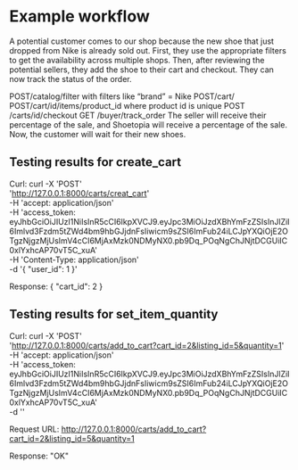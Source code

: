 
# Example workflow
A potential customer comes to our shop because the new shoe that just dropped from Nike is already sold out. First, they use the appropriate filters to get the availability across multiple shops. Then, after reviewing the potential sellers, they add the shoe to their cart and checkout. They can now track the status of the order.

POST/catalog/filter with filters like “brand” = Nike
POST/cart/
POST/cart/id/items/product_id where product id is unique
POST /carts/id/checkout
GET /buyer/track_order
The seller will receive their percentage of the sale, and Shoetopia will receive a percentage of the sale. Now, the customer will wait for their new shoes.

## Testing results for create_cart

Curl: curl -X 'POST' \
  'http://127.0.0.1:8000/carts/creat_cart' \
  -H 'accept: application/json' \
  -H 'access_token: eyJhbGciOiJIUzI1NiIsInR5cCI6IkpXVCJ9.eyJpc3MiOiJzdXBhYmFzZSIsInJlZiI6Imlvd3Fzdm5tZWd4bm9hbGJjdnFsIiwicm9sZSI6ImFub24iLCJpYXQiOjE2OTgzNjgzMjUsImV4cCI6MjAxMzk0NDMyNX0.pb9Dq_POqNgChJNjtDCGUiIC0xlYxhcAP70vT5C_xuA' \
  -H 'Content-Type: application/json' \
  -d '{
  "user_id": 1
}'

Response: {
  "cart_id": 2
}

## Testing results for set_item_quantity

Curl: curl -X 'POST' \
  'http://127.0.0.1:8000/carts/add_to_cart?cart_id=2&listing_id=5&quantity=1' \
  -H 'accept: application/json' \
  -H 'access_token: eyJhbGciOiJIUzI1NiIsInR5cCI6IkpXVCJ9.eyJpc3MiOiJzdXBhYmFzZSIsInJlZiI6Imlvd3Fzdm5tZWd4bm9hbGJjdnFsIiwicm9sZSI6ImFub24iLCJpYXQiOjE2OTgzNjgzMjUsImV4cCI6MjAxMzk0NDMyNX0.pb9Dq_POqNgChJNjtDCGUiIC0xlYxhcAP70vT5C_xuA' \
  -d ''

   Request URL: http://127.0.0.1:8000/carts/add_to_cart?cart_id=2&listing_id=5&quantity=1

Response: "OK"
